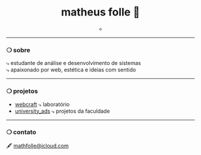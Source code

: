 <h1 align="center">matheus folle 🔭</h1>

<p align="center">⟡</p>

---

### ❍ sobre

⤷ estudante de análise e desenvolvimento de sistemas  
⤷ apaixonado por web, estética e ideias com sentido  

---

### ❍ projetos

- [webcraft](https://github.com/matheusfolle/webcraft) ⤷ laboratório
- [university_ads](https://github.com/matheusfolle/university_ads) ⤷ projetos da faculdade

---

### ❍ contato

🖋 [mathfolle@icloud.com](mailto:mathfolle@icloud.com)
